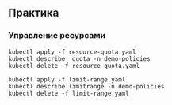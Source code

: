 ## Практика
### Управление ресурсами
```
kubectl apply -f resource-quota.yaml
kubectl describe  quota -n demo-policies
kubectl delete -f resource-quota.yaml

kubectl apply -f limit-range.yaml
kubectl describe limitrange -n demo-policies
kubectl delete -f limit-range.yaml
```

